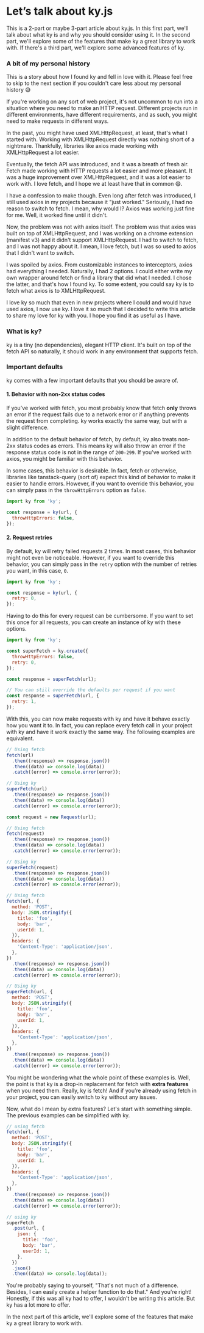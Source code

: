 # Let’s talk about ky.js

This is a 2-part or maybe 3-part article about ky.js. In this first part, we'll talk about what ky is and why you should consider using it. In the second part, we'll explore some of the features that make ky a great library to work with. If there's a third part, we'll explore some advanced features of ky.

### A bit of my personal history

This is a story about how I found ky and fell in love with it. Please feel free to skip to the next section if you couldn't care less about my personal history 😅

If you're working on any sort of web project, it's not uncommon to run into a situation where you need to make an HTTP request. Different projects run in different environments, have different requirements, and as such, you might need to make requests in different ways.

In the past, you might have used XMLHttpRequest, at least, that's what I started with. Working with XMLHttpRequest directly was nothing short of a nightmare. Thankfully, libraries like axios made working with XMLHttpRequest a lot easier.

Eventually, the fetch API was introduced, and it was a breath of fresh air. Fetch made working with HTTP requests a lot easier and more pleasant. It was a huge improvement over XMLHttpRequest, and it was a lot easier to work with. I love fetch, and I hope we at least have that in common 😄.

I have a confession to make though. Even long after fetch was introduced, I still used axios in my projects because it "just worked." Seriously, I had no reason to switch to fetch. I mean, why would I? Axios was working just fine for me. Well, it worked fine until it didn't.

Now, the problem was not with axios itself. The problem was that axios was built on top of XMLHttpRequest, and I was working on a chrome extension (manifest v3) and it didn't support XMLHttpRequest. I had to switch to fetch, and I was not happy about it. I mean, I love fetch, but I was so used to axios that I didn't want to switch.

I was spoiled by axios. From customizable instances to interceptors, axios had everything I needed. Naturally, I had 2 options. I could either write my own wrapper around fetch or find a library that did what I needed. I chose the latter, and that's how I found ky. To some extent, you could say ky is to fetch what axios is to XMLHttpRequest.

I love ky so much that even in new projects where I could and would have used axios, I now use ky. I love it so much that I decided to write this article to share my love for ky with you. I hope you find it as useful as I have.

### What is ky?

ky is a tiny (no dependencies), elegant HTTP client. It's built on top of the fetch API so naturally, it should work in any environment that supports fetch.

### Important defaults

ky comes with a few important defaults that you should be aware of.

#### 1. Behavior with non-2xx status codes

If you’ve worked with fetch, you most probably know that fetch **only** throws an error if the request fails due to a network error or if anything prevents the request from completing. ky works exactly the same way, but with a slight difference.

In addition to the default behavior of fetch, by default, ky also treats non-2xx status codes as errors. This means ky will also throw an error if the response status code is not in the range of `200-299`. If you've worked with axios, you might be familiar with this behavior.

In some cases, this behavior is desirable. In fact, fetch or otherwise, libraries like tanstack-query (sort of) expect this kind of behavior to make it easier to handle errors. However, if you want to override this behavior, you can simply pass in the `throwHttpErrors` option as `false`.

```js
import ky from 'ky';

const response = ky(url, {
  throwHttpErrors: false,
});
```

#### 2. Request retries

By default, ky will retry failed requests 2 times. In most cases, this behavior might not even be noticeable. However, if you want to override this behavior, you can simply pass in the `retry` option with the number of retries you want, in this case, `0`.

```js
import ky from 'ky';

const response = ky(url, {
  retry: 0,
});
```

Having to do this for every request can be cumbersome. If you want to set this once for all requests, you can create an instance of ky with these options.

```js
import ky from 'ky';

const superFetch = ky.create({
  throwHttpErrors: false,
  retry: 0,
});

const response = superFetch(url);

// You can still override the defaults per request if you want
const response = superFetch(url, {
  retry: 1,
});
```

With this, you can now make requests with ky and have it behave exactly how you want it to. In fact, you can replace every fetch call in your project with ky and have it work exactly the same way. The following examples are equivalent.

```js
// Using fetch
fetch(url)
  .then((response) => response.json())
  .then((data) => console.log(data))
  .catch((error) => console.error(error));

// Using ky
superFetch(url)
  .then((response) => response.json())
  .then((data) => console.log(data))
  .catch((error) => console.error(error));
```

```js
const request = new Request(url);

// Using fetch
fetch(request)
  .then((response) => response.json())
  .then((data) => console.log(data))
  .catch((error) => console.error(error));

// Using ky
superFetch(request)
  .then((response) => response.json())
  .then((data) => console.log(data))
  .catch((error) => console.error(error));
```

```js
// Using fetch
fetch(url, {
  method: 'POST',
  body: JSON.stringify({
    title: 'foo',
    body: 'bar',
    userId: 1,
  }),
  headers: {
    'Content-Type': 'application/json',
  },
})
  .then((response) => response.json())
  .then((data) => console.log(data))
  .catch((error) => console.error(error));

// Using ky
superFetch(url, {
  method: 'POST',
  body: JSON.stringify({
    title: 'foo',
    body: 'bar',
    userId: 1,
  }),
  headers: {
    'Content-Type': 'application/json',
  },
})
  .then((response) => response.json())
  .then((data) => console.log(data))
  .catch((error) => console.error(error));
```

You might be wondering what the whole point of these examples is. Well, the point is that ky is a drop-in replacement for fetch with **extra features** when you need them. Really, ky is fetch! And if you’re already using fetch in your project, you can easily switch to ky without any issues.

Now, what do I mean by extra features? Let's start with something simple. The previous examples can be simplified with ky.

```js
// using fetch
fetch(url, {
  method: 'POST',
  body: JSON.stringify({
    title: 'foo',
    body: 'bar',
    userId: 1,
  }),
  headers: {
    'Content-Type': 'application/json',
  },
})
  .then((response) => response.json())
  .then((data) => console.log(data))
  .catch((error) => console.error(error));

// using ky
superFetch
  .post(url, {
    json: {
      title: 'foo',
      body: 'bar',
      userId: 1,
    },
  })
  .json()
  .then((data) => console.log(data));
```

You're probably saying to yourself, "That's not much of a difference. Besides, I can easily create a helper function to do that." And you're right! Honestly, if this was all ky had to offer, I wouldn't be writing this article. But ky has a lot more to offer.

In the next part of this article, we'll explore some of the features that make ky a great library to work with.
